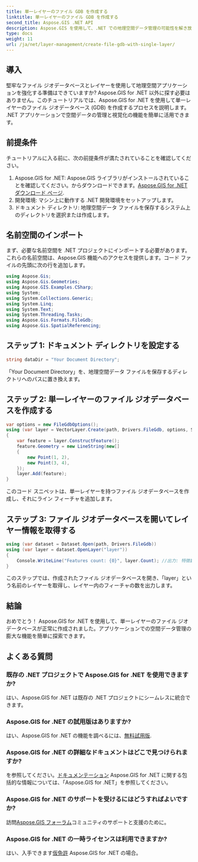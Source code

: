 ```yaml
---
title: 単一レイヤーのファイル GDB を作成する
linktitle: 単一レイヤーのファイル GDB を作成する
second_title: Aspose.GIS .NET API
description: Aspose.GIS を使用して、.NET での地理空間データ管理の可能性を解き放ちます。ファイル ジオデータベースとレイヤーを作成する方法を段階的に学習します。ダウンロード中！
type: docs
weight: 11
url: /ja/net/layer-management/create-file-gdb-with-single-layer/
---
```

## 導入
堅牢なファイル ジオデータベースとレイヤーを使用して地理空間アプリケーションを強化する準備はできていますか? Aspose.GIS for .NET 以外に探す必要はありません。このチュートリアルでは、Aspose.GIS for .NET を使用して単一レイヤーのファイル ジオデータベース (GDB) を作成するプロセスを説明します。 .NET アプリケーションで空間データの管理と視覚化の機能を簡単に活用できます。
## 前提条件
チュートリアルに入る前に、次の前提条件が満たされていることを確認してください。
1.  Aspose.GIS for .NET: Aspose.GIS ライブラリがインストールされていることを確認してください。からダウンロードできます。[Aspose.GIS for .NET ダウンロード ページ](https://releases.aspose.com/gis/net/).
2. 開発環境: マシン上に動作する .NET 開発環境をセットアップします。
3. ドキュメント ディレクトリ: 地理空間データ ファイルを保存するシステム上のディレクトリを選択または作成します。
## 名前空間のインポート
まず、必要な名前空間を .NET プロジェクトにインポートする必要があります。これらの名前空間は、Aspose.GIS 機能へのアクセスを提供します。コード ファイルの先頭に次の行を追加します。
```csharp
using Aspose.Gis;
using Aspose.Gis.Geometries;
using Aspose.GIS.Examples.CSharp;
using System;
using System.Collections.Generic;
using System.Linq;
using System.Text;
using System.Threading.Tasks;
using Aspose.Gis.Formats.FileGdb;
using Aspose.Gis.SpatialReferencing;
```
## ステップ 1: ドキュメント ディレクトリを設定する
```csharp
string dataDir = "Your Document Directory";
```
「Your Document Directory」を、地理空間データ ファイルを保存するディレクトリへのパスに置き換えます。
## ステップ 2: 単一レイヤーのファイル ジオデータベースを作成する
```csharp
var options = new FileGdbOptions();
using (var layer = VectorLayer.Create(path, Drivers.FileGdb, options, SpatialReferenceSystem.Wgs84))
{
    var feature = layer.ConstructFeature();
    feature.Geometry = new LineString(new[]
    {
        new Point(1, 2),
        new Point(3, 4),
    });
    layer.Add(feature);
}
```
このコード スニペットは、単一レイヤーを持つファイル ジオデータベースを作成し、それにライン フィーチャを追加します。
## ステップ 3: ファイル ジオデータベースを開いてレイヤー情報を取得する
```csharp
using (var dataset = Dataset.Open(path, Drivers.FileGdb))
using (var layer = dataset.OpenLayer("layer"))
{
    Console.WriteLine("Features count: {0}", layer.Count); //出力: 特徴数: 1
}
```
このステップでは、作成されたファイル ジオデータベースを開き、「layer」という名前のレイヤーを取得し、レイヤー内のフィーチャの数を出力します。
## 結論
おめでとう！ Aspose.GIS for .NET を使用して、単一レイヤーのファイル ジオデータベースが正常に作成されました。アプリケーションでの空間データ管理の膨大な機能を簡単に探索できます。
## よくある質問
### 既存の .NET プロジェクトで Aspose.GIS for .NET を使用できますか?
はい、Aspose.GIS for .NET は既存の .NET プロジェクトにシームレスに統合できます。
### Aspose.GIS for .NET の試用版はありますか?
はい、Aspose.GIS for .NET の機能を調べるには、[無料試用版](https://releases.aspose.com/).
### Aspose.GIS for .NET の詳細なドキュメントはどこで見つけられますか?
を参照してください。[ドキュメンテーション](https://reference.aspose.com/gis/net/) Aspose.GIS for .NET に関する包括的な情報については、「Aspose.GIS for .NET」を参照してください。
### Aspose.GIS for .NET のサポートを受けるにはどうすればよいですか?
訪問[Aspose.GIS フォーラム](https://forum.aspose.com/c/gis/33)コミュニティのサポートと支援のために。
### Aspose.GIS for .NET の一時ライセンスは利用できますか?
はい、入手できます[仮免許](https://purchase.aspose.com/temporary-license/) Aspose.GIS for .NET の場合。